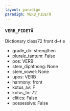 ```yaml
---
layout: paradigm
paradigm: VERB_PIDETÄ
---
```

### ` VERB_PIDETÄ `

Dictionary class72 front d~t e
* grade_dir: strengthen
* plurale_tantum: False
* pos: VERB
* stem_diphthong: None
* stem_vowel: None
* upos: VERB
* harmony: front
* kotus_av: F
* kotus_tn: 72
* clitics: False
* possessive: False
